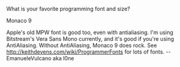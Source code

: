 What is your favorite programming font and size?

Monaco 9

Apple's old MPW font is good too, even with antialiasing. I'm using Bitstream's Vera Sans Mono currently, and it's good if you're using AntiAliasing.
Without AntiAliasing, Monaco 9 does rock. See http://keithdevens.com/wiki/ProgrammerFonts for lots of fonts. -- EmanueleVulcano aka l0ne
